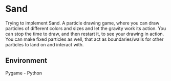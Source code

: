 # Sand
Trying to implement Sand. 
A particle drawing game, where you can draw particles of different colors and sizes and let the gravity work its action. 
You can stop the time to draw, and then restart it, to see your drawing in action. 
You can make fixed particles as well, that act as boundaries/walls for other particles to land on and interact with.

## Environment
Pygame - Python
